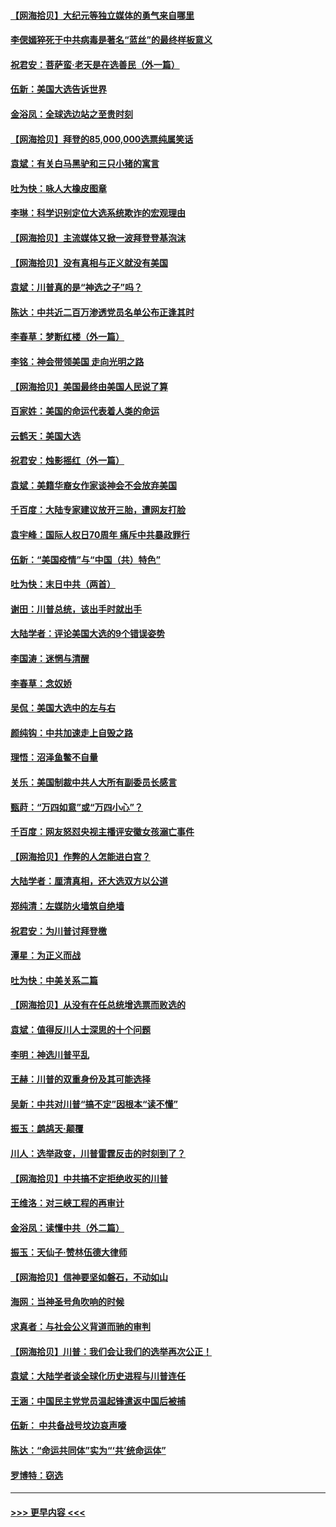 #### [【网海拾贝】大纪元等独立媒体的勇气来自哪里](../pages/nsc993/n12629961.md?t=12190851) 
#### [李偲嫣猝死于中共病毒是著名“蓝丝”的最终样板意义](../pages/nsc993/n12628812.md?t=12190851) 
#### [祝君安：菩萨蛮·老天是在选善民（外一篇）](../pages/nsc993/n12628793.md?t=12190851) 
#### [伍新：美国大选告诉世界](../pages/nsc993/n12628768.md?t=12190851) 
#### [金浴凤：全球选边站之至贵时刻](../pages/nsc993/n12627318.md?t=12190851) 
#### [【网海拾贝】拜登的85,000,000选票纯属笑话](../pages/nsc993/n12626569.md?t=12190851) 
#### [袁斌：有关白马黑驴和三只小猪的寓言](../pages/nsc993/n12626198.md?t=12190851) 
#### [吐为快：咏人大橡皮图章](../pages/nsc993/n12624470.md?t=12190851) 
#### [李琳：科学识别定位大选系统欺诈的宏观理由](../pages/nsc993/n12624340.md?t=12190851) 
#### [【网海拾贝】主流媒体又掀一波拜登登基泡沫](../pages/nsc993/n12624000.md?t=12190851) 
#### [【网海拾贝】没有真相与正义就没有美国](../pages/nsc993/n12621885.md?t=12190851) 
#### [袁斌：川普真的是“神选之子”吗？](../pages/nsc993/n12621749.md?t=12190851) 
#### [陈达：中共近二百万渗透党员名单公布正逢其时](../pages/nsc993/n12620870.md?t=12190851) 
#### [李春草：梦断红楼（外一篇）](../pages/nsc993/n12619122.md?t=12190851) 
#### [李铭：神会带领美国 走向光明之路](../pages/nsc993/n12618584.md?t=12190851) 
#### [【网海拾贝】美国最终由美国人民说了算](../pages/nsc993/n12617255.md?t=12190851) 
#### [百家姓：美国的命运代表着人类的命运](../pages/nsc993/n12615838.md?t=12190851) 
#### [云鹤天：美国大选](../pages/nsc993/n12615994.md?t=12190851) 
#### [祝君安：烛影摇红（外一篇）](../pages/nsc993/n12615975.md?t=12190851) 
#### [袁斌：美籍华裔女作家谈神会不会放弃美国](../pages/nsc993/n12615263.md?t=12190851) 
#### [千百度：大陆专家建议放开三胎，遭网友打脸](../pages/nsc993/n12614456.md?t=12190851) 
#### [袁宇峰：国际人权日70周年 痛斥中共暴政罪行](../pages/nsc993/n12611965.md?t=12190851) 
#### [伍新：“美国疫情”与“中国（共）特色”](../pages/nsc993/n12611463.md?t=12190851) 
#### [吐为快：末日中共（两首）](../pages/nsc993/n12611461.md?t=12190851) 
#### [谢田：川普总统，该出手时就出手](../pages/nsc993/n12610905.md?t=12190851) 
#### [大陆学者：评论美国大选的9个错误姿势](../pages/nsc993/n12609586.md?t=12190851) 
#### [李国涛：迷惘与清醒](../pages/nsc993/n12607532.md?t=12190851) 
#### [李春草：念奴娇](../pages/nsc993/n12607083.md?t=12190851) 
#### [吴侃：美国大选中的左与右](../pages/nsc993/n12607054.md?t=12190851) 
#### [颜纯钩：中共加速走上自毁之路](../pages/nsc993/n12606473.md?t=12190851) 
#### [理悟：沼泽鱼鳖不自量](../pages/nsc993/n12606454.md?t=12190851) 
#### [关乐：美国制裁中共人大所有副委员长感言](../pages/nsc993/n12606442.md?t=12190851) 
#### [甄莳：“万四如意”或“万四小心”？](../pages/nsc993/n12606091.md?t=12190851) 
#### [千百度：网友怒怼央视主播评安徽女孩溺亡事件](../pages/nsc993/n12605370.md?t=12190851) 
#### [【网海拾贝】作弊的人怎能进白宫？](../pages/nsc993/n12603546.md?t=12190851) 
#### [大陆学者：厘清真相，还大选双方以公道](../pages/nsc993/n12603475.md?t=12190851) 
#### [郑纯清：左媒防火墙筑自绝墙](../pages/nsc993/n12602226.md?t=12190851) 
#### [祝君安：为川普讨拜登檄](../pages/nsc993/n12602199.md?t=12190851) 
#### [潭星：为正义而战](../pages/nsc993/n12600926.md?t=12190851) 
#### [吐为快：中美关系二篇](../pages/nsc993/n12600908.md?t=12190851) 
#### [【网海拾贝】从没有在任总统增选票而败选的](../pages/nsc993/n12600435.md?t=12190851) 
#### [袁斌：值得反川人士深思的十个问题](../pages/nsc993/n12600332.md?t=12190851) 
#### [李明：神选川普平乱](../pages/nsc993/n12599751.md?t=12190851) 
#### [王赫：川普的双重身份及其可能选择](../pages/nsc993/n12599723.md?t=12190851) 
#### [吴新：中共对川普“搞不定”因根本“读不懂”](../pages/nsc993/n12599502.md?t=12190851) 
#### [振玉：鹧鸪天‧颠覆](../pages/nsc993/n12599494.md?t=12190851) 
#### [川人：选举政变，川普雷霆反击的时刻到了？](../pages/nsc993/n12599291.md?t=12190851) 
#### [【网海拾贝】中共搞不定拒绝收买的川普](../pages/nsc993/n12598955.md?t=12190851) 
#### [王维洛：对三峡工程的再审计](../pages/nsc993/n12598436.md?t=12190851) 
#### [金浴凤：读懂中共（外二篇）](../pages/nsc993/n12597943.md?t=12190851) 
#### [振玉：天仙子‧赞林伍德大律师](../pages/nsc993/n12597929.md?t=12190851) 
#### [【网海拾贝】信神要坚如磐石，不动如山](../pages/nsc993/n12597901.md?t=12190851) 
#### [海网：当神圣号角吹响的时候](../pages/nsc993/n12595891.md?t=12190851) 
#### [求真者：与社会公义背道而驰的审判](../pages/nsc993/n12595868.md?t=12190851) 
#### [【网海拾贝】川普：我们会让我们的选举再次公正！](../pages/nsc993/n12594930.md?t=12190851) 
#### [袁斌：大陆学者谈全球化历史进程与川普连任](../pages/nsc993/n12594690.md?t=12190851) 
#### [王涵：中国民主党党员温起锋遣返中国后被捕](../pages/nsc993/n12594540.md?t=12190851) 
#### [伍新： 中共备战号坟边哀声嚎](../pages/nsc993/n12593086.md?t=12190851) 
#### [陈达：“命运共同体”实为“‘共’统命运体”](../pages/nsc993/n12590865.md?t=12190851) 
#### [罗博特：窃选](../pages/nsc993/n12590619.md?t=12190851) 

----
#### [ >>> 更早内容 <<< ](../indexes/nsc993-earlier.md)
